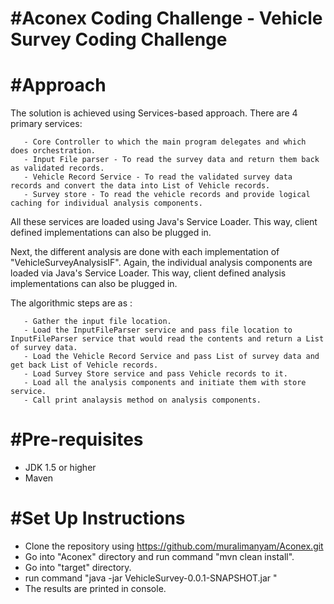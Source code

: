 #Aconex Coding Challenge - Vehicle Survey Coding Challenge
===========================

#Approach
 ==============
 
   The solution is achieved using Services-based approach. There are 4 primary services:
   
       - Core Controller to which the main program delegates and which does orchestration.
	   - Input File parser - To read the survey data and return them back as validated records.
	   - Vehicle Record Service - To read the validated survey data records and convert the data into List of Vehicle records.
	   - Survey store - To read the vehicle records and provide logical caching for individual analysis components.
	   
   All these services are loaded using Java's Service Loader. This way, client defined implementations can also be plugged in.
   
   Next, the different analysis are done with each implementation of "VehicleSurveyAnalysisIF". Again, the individual analysis components 
   are loaded via Java's Service Loader. This way, client defined analysis implementations can also be plugged in.
   
   
   The algorithmic steps are as :
   
       - Gather the input file location.
	   - Load the InputFileParser service and pass file location to InputFileParser service that would read the contents and return a List of survey data.
	   - Load the Vehicle Record Service and pass List of survey data and get back List of Vehicle records.
	   - Load Survey Store service and pass Vehicle records to it.
	   - Load all the analysis components and initiate them with store service.
	   - Call print analaysis method on analysis components.
   
#Pre-requisites
============================

 - JDK 1.5 or higher
 - Maven

#Set Up Instructions
============================
  - Clone the repository using https://github.com/muralimanyam/Aconex.git
  - Go into "Aconex" directory and run command "mvn clean install".
  - Go into "target" directory.
  - run command "java -jar VehicleSurvey-0.0.1-SNAPSHOT.jar <path-to-data-file>"
  - The results are printed in console.
